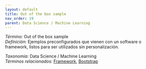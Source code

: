 ```yaml
---
layout: default
title: Out of the box sample
nav_order: 19
parent: Data Science / Machine Learning
---
```


*Término:* Out of the box sample  
*Definición:* Ejemplos preconfigurados que vienen con un software o framework, listos para ser utilizados sin personalización.

*Taxonomía:* Data Science / Machine Learning  
*Términos relacionados:* [Framework](https://maleniski.github.io/diccionario-angl-tec-mx/docs/alfabeticamente/F/framework/), [Bootstrap](https://maleniski.github.io/diccionario-angl-tec-mx/docs/alfabeticamente/B/bootstrap/)
